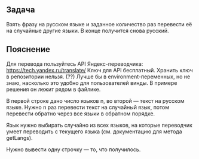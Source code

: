 ## Задача

Взять фразу на русском языке и заданное количество раз перевести её на случайные другие языки. В конце получится снова русский.

## Пояснение

Для перевода пользуйтесь API Яндекс-переводчика: https://tech.yandex.ru/translate/
Ключ для API бесплатный. Хранить ключ в репозитории нельзя.
(??) Лучше бы в environment-переменных, но не знаю, насколько это удобно для пользователей винды. В примере решения он лежит рядом в файлике.

В первой строке дано число языков n, во второй — текст на русском языке.
Нужно n раз перевести текст на случайный язык, потом перевести обратно через все языки в обратном порядке.

Язык нужно выбирать случайно из всех языков, на которые переводчик умеет переводить с текущего языка (см. документацию для метода getLangs).

Нужно вывести одну строчку — то, что получилось.
